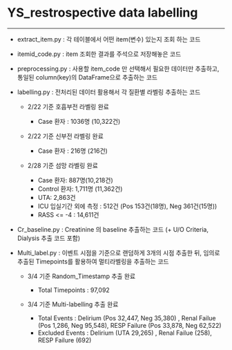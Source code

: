 # YS_restrospective data labelling

----

* extract_item.py : 각 테이블에서 어떤 item(변수) 있는지 조회 하는 코드

* itemid_code.py : item 조회한 결과를 주석으로 저장해놓은 코드

* preprocessing.py : 사용할 item_code 만 선택해서 필요한 데이터만 추출하고, 통일된 column(key)의 DataFrame으로 추출하는 코드

* labelling.py : 전처리된 데이터 활용해서 각 질환별 라벨링 추출하는 코드 
  - 2/22 기준 호흡부전 라벨링 완료

      - Case 환자 : 1036명 (10,322건)

  - 2/22 기준 신부전 라벨링 완료

      - Case 환자 : 216명 (216건)


  - 2/28 기준 섬망 라벨링 완료
  
      - Case 환자: 887명(10,218건)
      - Control 환자: 1,711명 (11,362건)
      - UTA: 2,863건
      - ICU 입실기간 외에 측정 : 512건 (Pos 153건(18명), Neg 361건(15명))
      - RASS <= -4 : 14,611건

* Cr_baseline.py : Creatinine 의 baseline 추출하는 코드 (+ U/O Criteria, Dialysis 추출 코드 포함)

* Multi_label.py : 이벤트 시점을 기준으로 랜덤하게 3개의 시점 추출한 뒤, 임의로 추출된 Timepoints를 활용하여 멀티라벨링을 추출하는 코드

  - 3/4 기준 Random_Timestamp 추출 완료
  
      - Total Timepoints : 97,092
      
  - 3/4 기준 Multi-labelling 추출 완료

      - Total Events : Delirium (Pos 32,447, Neg 35,380) , Renal Failue (Pos 1,286, Neg 95,548), RESP Failure (Pos 33,878, Neg 62,522)
      - Excluded Events : Delirium (UTA 29,265) , Renal Failue (258), RESP Failure (692)
